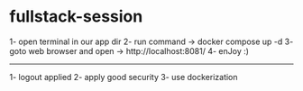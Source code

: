 # fullstack-session

1- open terminal in our app dir
2- run command -> docker compose up -d
3- goto web browser and open -> http://localhost:8081/
4- enJoy :)

---

1- logout applied
2- apply good security
3- use dockerization
